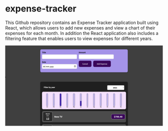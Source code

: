 # expense-tracker

This Github repository contains an Expense Tracker application built using React, which allows users to add new expenses and view a chart of their expenses for each month. In addition the React application also includes a filtering feature that enables users to view expenses for different years.

![Home Page Screenshot](./Screenshots/HomePage.png)
